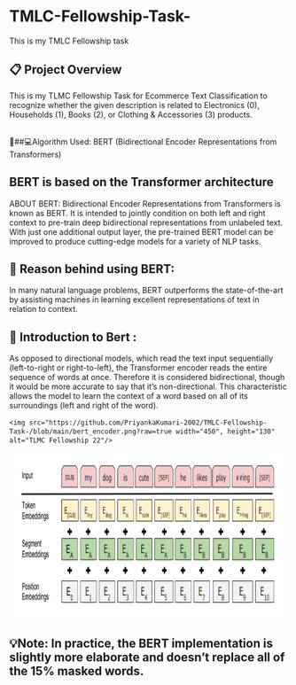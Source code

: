 # TMLC-Fellowship-Task-
This is my TMLC Fellowship task 


## 📋 Project Overview
This is my TLMC Fellowship Task for Ecommerce Text Classification to recognize whether the given description is related to Electronics (0), Households (1), Books (2), or Clothing & Accessories (3) products.
<br>
<br>

👩‍##💻Algorithm Used: BERT (Bidirectional Encoder Representations from Transformers)

## BERT is based on the Transformer architecture

ABOUT BERT: Bidirectional Encoder Representations from Transformers is known as BERT. It is intended to jointly condition on both left and right context to pre-train deep bidirectional representations from unlabeled text. With just one additional output layer, the pre-trained BERT model can be improved to produce cutting-edge models for a variety of NLP tasks.


## 🔖 Reason behind using BERT:
In many natural language problems, BERT outperforms the state-of-the-art by assisting machines in learning excellent representations of text in relation to context.
## 🔖 Introduction to Bert :
	
As opposed to directional models, which read the text input sequentially (left-to-right or right-to-left), the Transformer encoder reads the entire sequence of words at once. Therefore it is considered bidirectional, though it would be more accurate to say that it’s non-directional. This characteristic allows the model to learn the context of a word based on all of its surroundings (left and right of the word).

<p align="center">

	<img src="https://github.com/PriyankaKumari-2002/TMLC-Fellowship-Task-/blob/main/bert_encoder.png?raw=true width="450", height="130" alt="TLMC Fellowship 22"/>

</p>
<p align="left">
   <a href="#">
	<img src="https://github.com/PriyankaKumari-2002/TMLC-Fellowship-Task-/blob/main/bert_emnedding.png?raw=true width="600", height="300" alt="TLMC Fellowship 22"/>
	
	
</a>
</p>
												    

## 💡Note: In practice, the BERT implementation is slightly more elaborate and doesn’t replace all of the 15% masked words.
	
